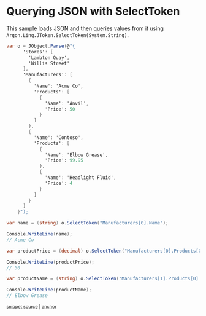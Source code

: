 # Querying JSON with SelectToken

This sample loads JSON and then queries values from it using `Argon.Linq.JToken.SelectToken(System.String)`.

<!-- snippet: QueryJsonSelectToken -->
<a id='snippet-queryjsonselecttoken'></a>
```cs
var o = JObject.Parse(@"{
      'Stores': [
        'Lambton Quay',
        'Willis Street'
      ],
      'Manufacturers': [
        {
          'Name': 'Acme Co',
          'Products': [
            {
              'Name': 'Anvil',
              'Price': 50
            }
          ]
        },
        {
          'Name': 'Contoso',
          'Products': [
            {
              'Name': 'Elbow Grease',
              'Price': 99.95
            },
            {
              'Name': 'Headlight Fluid',
              'Price': 4
            }
          ]
        }
      ]
    }");

var name = (string) o.SelectToken("Manufacturers[0].Name");

Console.WriteLine(name);
// Acme Co

var productPrice = (decimal) o.SelectToken("Manufacturers[0].Products[0].Price");

Console.WriteLine(productPrice);
// 50

var productName = (string) o.SelectToken("Manufacturers[1].Products[0].Name");

Console.WriteLine(productName);
// Elbow Grease
```
<sup><a href='/src/Tests/Documentation/Samples/JsonPath/QueryJsonSelectToken.cs#L35-L83' title='Snippet source file'>snippet source</a> | <a href='#snippet-queryjsonselecttoken' title='Start of snippet'>anchor</a></sup>
<!-- endSnippet -->
